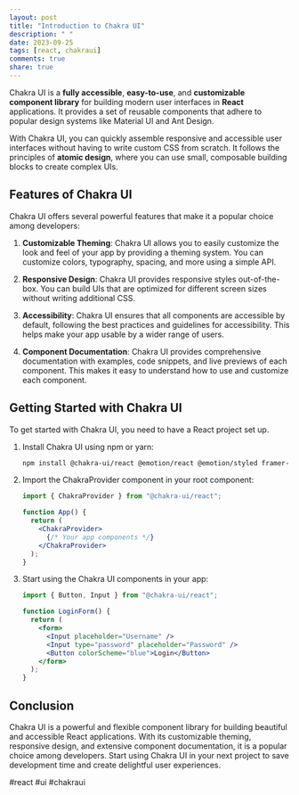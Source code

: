 ```yaml
---
layout: post
title: "Introduction to Chakra UI"
description: " "
date: 2023-09-25
tags: [react, chakraui]
comments: true
share: true
---
```


Chakra UI is a **fully accessible**, **easy-to-use**, and **customizable** **component library** for building modern user interfaces in **React** applications. It provides a set of reusable components that adhere to popular design systems like Material UI and Ant Design.

With Chakra UI, you can quickly assemble responsive and accessible user interfaces without having to write custom CSS from scratch. It follows the principles of **atomic design**, where you can use small, composable building blocks to create complex UIs.

## Features of Chakra UI

Chakra UI offers several powerful features that make it a popular choice among developers:

1. **Customizable Theming**: Chakra UI allows you to easily customize the look and feel of your app by providing a theming system. You can customize colors, typography, spacing, and more using a simple API.

2. **Responsive Design**: Chakra UI provides responsive styles out-of-the-box. You can build UIs that are optimized for different screen sizes without writing additional CSS.

3. **Accessibility**: Chakra UI ensures that all components are accessible by default, following the best practices and guidelines for accessibility. This helps make your app usable by a wider range of users.

4. **Component Documentation**: Chakra UI provides comprehensive documentation with examples, code snippets, and live previews of each component. This makes it easy to understand how to use and customize each component.

## Getting Started with Chakra UI

To get started with Chakra UI, you need to have a React project set up.

1. Install Chakra UI using npm or yarn:

   ```bash
   npm install @chakra-ui/react @emotion/react @emotion/styled framer-motion
   ```

2. Import the ChakraProvider component in your root component:

   ```jsx
   import { ChakraProvider } from "@chakra-ui/react";

   function App() {
     return (
       <ChakraProvider>
         {/* Your app components */}
       </ChakraProvider>
     );
   }
   ```

3. Start using the Chakra UI components in your app:

   ```jsx
   import { Button, Input } from "@chakra-ui/react";

   function LoginForm() {
     return (
       <form>
         <Input placeholder="Username" />
         <Input type="password" placeholder="Password" />
         <Button colorScheme="blue">Login</Button>
       </form>
     );
   }
   ```

## Conclusion

Chakra UI is a powerful and flexible component library for building beautiful and accessible React applications. With its customizable theming, responsive design, and extensive component documentation, it is a popular choice among developers. Start using Chakra UI in your next project to save development time and create delightful user experiences.

#react #ui #chakraui